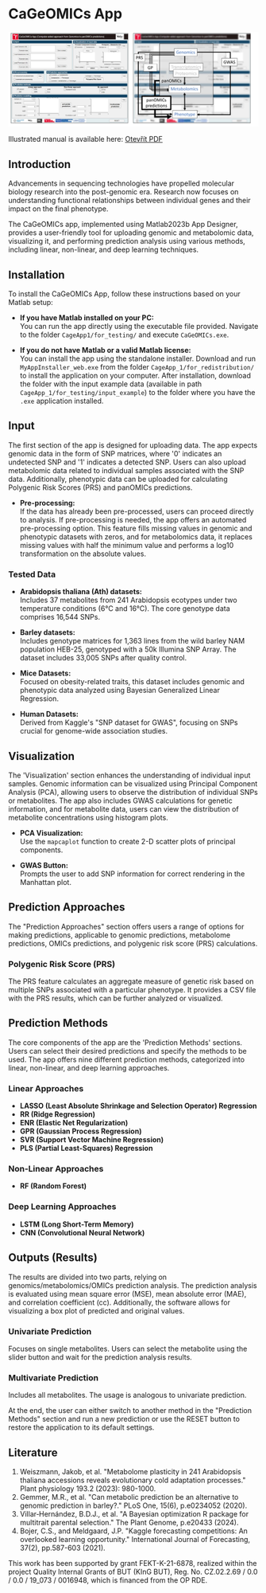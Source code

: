 # CaGeOMICs App

![Alt text](CaGeOMICs_scheme.jpg)

Illustrated manual is available here: [Otevřít PDF](CaGeOMICsApp_manual.pdf)

## Introduction

Advancements in sequencing technologies have propelled molecular biology research into the post-genomic era. Research now focuses on understanding functional relationships between individual genes and their impact on the final phenotype. 

The CaGeOMICs app, implemented using Matlab2023b App Designer, provides a user-friendly tool for uploading genomic and metabolomic data, visualizing it, and performing prediction analysis using various methods, including linear, non-linear, and deep learning techniques.


## Installation

To install the CaGeOMICs App, follow these instructions based on your Matlab setup:

- **If you have Matlab installed on your PC:**  
  You can run the app directly using the executable file provided. Navigate to the folder `CageApp1/for_testing/` and execute `CaGeOMICs.exe`.

- **If you do not have Matlab or a valid Matlab license:**  
  You can install the app using the standalone installer. Download and run `MyAppInstaller_web.exe` from the folder `CageApp_1/for_redistribution/` to install the application on your computer. After installation, download the folder with the input example data (available in path `CageApp_1/for_testing/input_example`) to the folder where you have the `.exe` application installed.

## Input

The first section of the app is designed for uploading data. The app expects genomic data in the form of SNP matrices, where '0' indicates an undetected SNP and '1' indicates a detected SNP. Users can also upload metabolomic data related to individual samples associated with the SNP data. Additionally, phenotypic data can be uploaded for calculating Polygenic Risk Scores (PRS) and panOMICs predictions.

- **Pre-processing:**  
  If the data has already been pre-processed, users can proceed directly to analysis. If pre-processing is needed, the app offers an automated pre-processing option. This feature fills missing values in genomic and phenotypic datasets with zeros, and for metabolomics data, it replaces missing values with half the minimum value and performs a log10 transformation on the absolute values.

### Tested Data

- **Arabidopsis thaliana (Ath) datasets:**  
  Includes 37 metabolites from 241 Arabidopsis ecotypes under two temperature conditions (6°C and 16°C). The core genotype data comprises 16,544 SNPs.

- **Barley datasets:**  
  Includes genotype matrices for 1,363 lines from the wild barley NAM population HEB-25, genotyped with a 50k Illumina SNP Array. The dataset includes 33,005 SNPs after quality control.

- **Mice Datasets:**  
  Focused on obesity-related traits, this dataset includes genomic and phenotypic data analyzed using Bayesian Generalized Linear Regression.

- **Human Datasets:**  
  Derived from Kaggle's "SNP dataset for GWAS", focusing on SNPs crucial for genome-wide association studies.

## Visualization

The 'Visualization' section enhances the understanding of individual input samples. Genomic information can be visualized using Principal Component Analysis (PCA), allowing users to observe the distribution of individual SNPs or metabolites. The app also includes GWAS calculations for genetic information, and for metabolite data, users can view the distribution of metabolite concentrations using histogram plots.

- **PCA Visualization:**  
  Use the `mapcaplot` function to create 2-D scatter plots of principal components.

- **GWAS Button:**  
  Prompts the user to add SNP information for correct rendering in the Manhattan plot.

## Prediction Approaches

The "Prediction Approaches" section offers users a range of options for making predictions, applicable to genomic predictions, metabolome predictions, OMICs predictions, and polygenic risk score (PRS) calculations.

### Polygenic Risk Score (PRS)

The PRS feature calculates an aggregate measure of genetic risk based on multiple SNPs associated with a particular phenotype. It provides a CSV file with the PRS results, which can be further analyzed or visualized.

## Prediction Methods

The core components of the app are the 'Prediction Methods' sections. Users can select their desired predictions and specify the methods to be used. The app offers nine different prediction methods, categorized into linear, non-linear, and deep learning approaches.

### Linear Approaches

- **LASSO (Least Absolute Shrinkage and Selection Operator) Regression**  
- **RR (Ridge Regression)**  
- **ENR (Elastic Net Regularization)**  
- **GPR (Gaussian Process Regression)**  
- **SVR (Support Vector Machine Regression)**  
- **PLS (Partial Least-Squares) Regression**  

### Non-Linear Approaches

- **RF (Random Forest)**  

### Deep Learning Approaches

- **LSTM (Long Short-Term Memory)**  
- **CNN (Convolutional Neural Network)**  

## Outputs (Results)

The results are divided into two parts, relying on genomics/metabolomics/OMICs prediction analysis. The prediction analysis is evaluated using mean square error (MSE), mean absolute error (MAE), and correlation coefficient (cc). Additionally, the software allows for visualizing a box plot of predicted and original values.

### Univariate Prediction

Focuses on single metabolites. Users can select the metabolite using the slider button and wait for the prediction analysis results.

### Multivariate Prediction

Includes all metabolites. The usage is analogous to univariate prediction.

At the end, the user can either switch to another method in the "Prediction Methods" section and run a new prediction or use the RESET button to restore the application to its default settings.

## Literature

1. Weiszmann, Jakob, et al. "Metabolome plasticity in 241 Arabidopsis thaliana accessions reveals evolutionary cold adaptation processes." Plant physiology 193.2 (2023): 980-1000.
2. Gemmer, M.R., et al. "Can metabolic prediction be an alternative to genomic prediction in barley?." PLoS One, 15(6), p.e0234052 (2020).
3. Villar‐Hernández, B.D.J., et al. "A Bayesian optimization R package for multitrait parental selection." The Plant Genome, p.e20433 (2024).
4. Bojer, C.S., and Meldgaard, J.P. "Kaggle forecasting competitions: An overlooked learning opportunity." International Journal of Forecasting, 37(2), pp.587-603 (2021).




This work has been supported by grant FEKT-K-21-6878, realized within the project Quality Internal Grants of BUT (KInG BUT), Reg. No. CZ.02.2.69 / 0.0 / 0.0 / 19_073 / 0016948, which is financed from the OP RDE.

